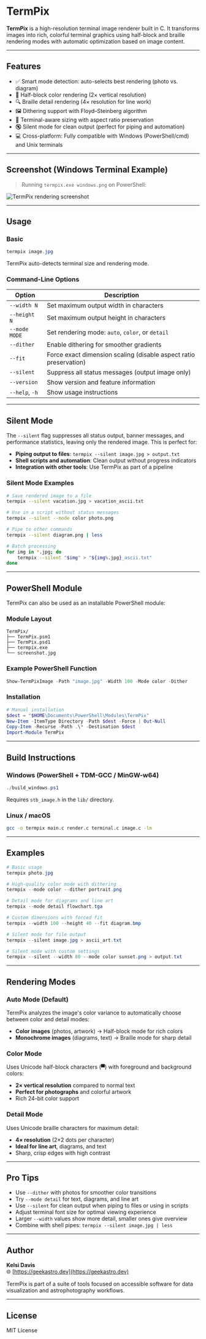 # TermPix

**TermPix** is a high-resolution terminal image renderer built in C. It transforms images into rich, colorful terminal graphics using half-block and braille rendering modes with automatic optimization based on image content.

---

## Features

* ✅ Smart mode detection: auto-selects best rendering (photo vs. diagram)
* 🎨 Half-block color rendering (2× vertical resolution)
* 🔍 Braille detail rendering (4× resolution for line work)
* 🖼️ Dithering support with Floyd–Steinberg algorithm
* 🧱 Terminal-aware sizing with aspect ratio preservation
* 🔇 Silent mode for clean output (perfect for piping and automation)
* 💻 Cross-platform: Fully compatible with Windows (PowerShell/cmd) and Unix terminals

---

## Screenshot (Windows Terminal Example)

> Running `termpix.exe windows.png` on PowerShell:

![TermPix rendering screenshot](screenshot.jpg)

---

## Usage

### Basic

```powershell
termpix image.jpg
```

TermPix auto-detects terminal size and rendering mode.

### Command-Line Options

| Option         | Description                                                       |
| -------------- | ----------------------------------------------------------------- |
| `--width N`    | Set maximum output width in characters                            |
| `--height N`   | Set maximum output height in characters                           |
| `--mode MODE`  | Set rendering mode: `auto`, `color`, or `detail`                  |
| `--dither`     | Enable dithering for smoother gradients                           |
| `--fit`        | Force exact dimension scaling (disable aspect ratio preservation) |
| `--silent`     | Suppress all status messages (output image only)                  |
| `--version`    | Show version and feature information                              |
| `--help`, `-h` | Show usage instructions                                           |

---

## Silent Mode

The `--silent` flag suppresses all status output, banner messages, and performance statistics, leaving only the rendered image. This is perfect for:

- **Piping output to files**: `termpix --silent image.jpg > output.txt`
- **Shell scripts and automation**: Clean output without progress indicators
- **Integration with other tools**: Use TermPix as part of a pipeline

### Silent Mode Examples

```bash
# Save rendered image to a file
termpix --silent vacation.jpg > vacation_ascii.txt

# Use in a script without status messages
termpix --silent --mode color photo.png

# Pipe to other commands
termpix --silent diagram.png | less

# Batch processing
for img in *.jpg; do
    termpix --silent "$img" > "${img%.jpg}_ascii.txt"
done
```

---

## PowerShell Module

TermPix can also be used as an installable PowerShell module:

### Module Layout

```
TermPix/
├── TermPix.psm1
├── TermPix.psd1
├── termpix.exe
└── screenshot.jpg
```

### Example PowerShell Function

```powershell
Show-TermPixImage -Path "image.jpg" -Width 100 -Mode color -Dither
```

### Installation

```powershell
# Manual installation
$dest = "$HOME\Documents\PowerShell\Modules\TermPix"
New-Item -ItemType Directory -Path $dest -Force | Out-Null
Copy-Item -Recurse -Path .\* -Destination $dest
Import-Module TermPix
```

---

## Build Instructions

### Windows (PowerShell + TDM-GCC / MinGW-w64)

```powershell
./build_windows.ps1
```

Requires `stb_image.h` in the `lib/` directory.

### Linux / macOS

```bash
gcc -o termpix main.c render.c terminal.c image.c -lm
```

---

## Examples

```powershell
# Basic usage
termpix photo.jpg

# High-quality color mode with dithering
termpix --mode color --dither portrait.png

# Detail mode for diagrams and line art
termpix --mode detail flowchart.tga

# Custom dimensions with forced fit
termpix --width 100 --height 40 --fit diagram.bmp

# Silent mode for file output
termpix --silent image.jpg > ascii_art.txt

# Silent mode with custom settings
termpix --silent --width 80 --mode color sunset.png > output.txt
```

---

## Rendering Modes

### Auto Mode (Default)
TermPix analyzes the image's color variance to automatically choose between color and detail modes:
- **Color images** (photos, artwork) → Half-block mode for rich colors
- **Monochrome images** (diagrams, text) → Braille mode for sharp detail

### Color Mode
Uses Unicode half-block characters (▀) with foreground and background colors:
- **2× vertical resolution** compared to normal text
- **Perfect for photographs** and colorful artwork
- Rich 24-bit color support

### Detail Mode  
Uses Unicode braille characters for maximum detail:
- **4× resolution** (2×2 dots per character)
- **Ideal for line art**, diagrams, and text
- Sharp, crisp edges with high contrast

---

## Pro Tips

- Use `--dither` with photos for smoother color transitions
- Try `--mode detail` for text, diagrams, and line art  
- Use `--silent` for clean output when piping to files or using in scripts
- Adjust terminal font size for optimal viewing experience
- Larger `--width` values show more detail, smaller ones give overview
- Combine with shell pipes: `termpix --silent image.jpg | less`

---

## Author

**Kelsi Davis**  
🌐 [https://geekastro.dev](https://geekastro.dev)

TermPix is part of a suite of tools focused on accessible software for data visualization and astrophotography workflows.

---

## License

MIT License